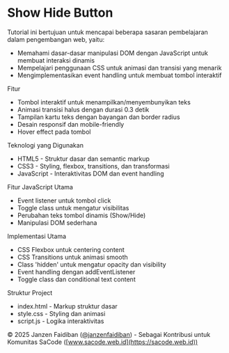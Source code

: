 # Show Hide Button

Tutorial ini bertujuan untuk mencapai beberapa sasaran pembelajaran dalam pengembangan web, yaitu:
- Memahami dasar-dasar manipulasi DOM dengan JavaScript untuk membuat interaksi dinamis
- Mempelajari penggunaan CSS untuk animasi dan transisi yang menarik
- Mengimplementasikan event handling untuk membuat tombol interaktif

Fitur
- Tombol interaktif untuk menampilkan/menyembunyikan teks
- Animasi transisi halus dengan durasi 0.3 detik
- Tampilan kartu teks dengan bayangan dan border radius
- Desain responsif dan mobile-friendly
- Hover effect pada tombol

Teknologi yang Digunakan
- HTML5 - Struktur dasar dan semantic markup
- CSS3 - Styling, flexbox, transitions, dan transformasi
- JavaScript - Interaktivitas DOM dan event handling

Fitur JavaScript Utama
- Event listener untuk tombol click
- Toggle class untuk mengatur visibilitas
- Perubahan teks tombol dinamis (Show/Hide)
- Manipulasi DOM sederhana

Implementasi Utama
- CSS Flexbox untuk centering content
- CSS Transitions untuk animasi smooth
- Class 'hidden' untuk mengatur opacity dan visibility
- Event handling dengan addEventListener
- Toggle class dan conditional text content

Struktur Project
- index.html - Markup struktur dasar
- style.css - Styling dan animasi
- script.js - Logika interaktivitas


© 2025 Janzen Faidiban ([@janzenfaidiban](https://github.com/janzenfaidiban)) - 
Sebagai Kontribusi untuk Komunitas SaCode ([www.sacode.web.id](https://sacode.web.id))
